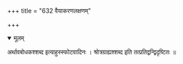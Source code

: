 +++
title = "632 वैयाकरणलक्षणम्"

+++


<details open><summary>मूलम्</summary>

अर्थावबोधकश्शब्द इत्याहुस्स्फोटवादिनः । श्रोत्रग्राह्यश्शब्द इति तत्प्रतिद्वन्द्विदृष्टितः ॥
</details>

